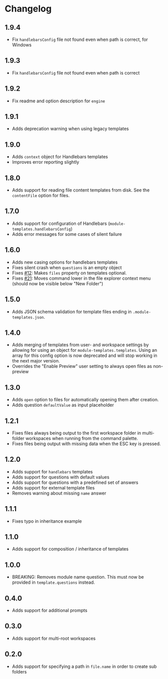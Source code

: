# Changelog

## 1.9.4

- Fix `handlebarsConfig` file not found even when path is correct, for Windows

## 1.9.3

- Fix `handlebarsConfig` file not found even when path is correct

## 1.9.2

- Fix readme and option description for `engine`

## 1.9.1

- Adds deprecation warning when using legacy templates

## 1.9.0

- Adds `context` object for Handlebars templates
- Improves error reporting slightly

## 1.8.0

- Adds support for reading file content templates from disk. See the `contentFile` option for files.

## 1.7.0

- Adds support for configuration of Handlebars (`module-templates.handlebarsConfig`)
- Adds error messages for some cases of silent failure

## 1.6.0

- Adds new casing options for handlebars templates
- Fixes silent crash when `questions` is an empty object
- Fixes [#12](https://github.com/asbjornh/vscode-module-templates/issues/12): Makes `files` property on templates optional.
- Fixes [#21](https://github.com/asbjornh/vscode-module-templates/issues/21): Moves command lower in the file explorer context menu (should now be visible below "New Folder")

## 1.5.0

- Adds JSON schema validation for template files ending in `.module-templates.json`.

## 1.4.0

- Adds merging of templates from user- and workspace settings by allowing for using an object for `module-templates.templates`. Using an array for this config option is now deprecated and will stop working in the next major version.
- Overrides the "Enable Preview" user setting to always open files as non-preview

## 1.3.0

- Adds `open` option to files for automatically opening them after creation.
- Adds question `defaultValue` as input placeholder

## 1.2.1

- Fixes files always being output to the first workspace folder in multi-folder workspaces when running from the command palette.
- Fixes files being output with missing data when the ESC key is pressed.

## 1.2.0

- Adds support for `handlebars` templates
- Adds support for questions with default values
- Adds support for questions with a predefined set of answers
- Adds support for external template files
- Removes warning about missing `name` answer

## 1.1.1

- Fixes typo in inheritance example

## 1.1.0

- Adds support for composition / inheritance of templates

## 1.0.0

- BREAKING: Removes module name question. This must now be provided in `template.questions` instead.

## 0.4.0

- Adds support for additional prompts

## 0.3.0

- Adds support for multi-root workspaces

## 0.2.0

- Adds support for specifying a path in `file.name` in order to create sub folders
